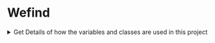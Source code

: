 # Wefind

<details>
<summary>Get Details of how the variables and classes are used in this project</summary>

---

Welcome to the documentation for **Wfind**! Below you'll find detailed information on how to use the variables and utility classes provided in this project. **And this variables are found in the `wefind\src\App.css` file.**

## Variables

### Colors

- **Primary Colors:**
  - `--footer-blue`: #002880
  - `--btn-blue`: #0940af
  - `--bright`: #0c63e7
  - `--dbheading`: #031633
  - `--paragrah`: #010b1a

- **Secondary Colors:**
  - `--white`: #ffffff
  - `--light-blue`: #f8f9fb

### Font Families

- `--ff-salsa`: "Salsa", cursive
- `--ff-poppins`: "Poppins", sans-serif

### Font Sizes

- `--fs1`: 0.8rem
- `--fs2`: 1rem
- `--fs3`: 1.5rem
- `--fs4`: 2rem
- `--fs5`: 2.5rem
- `--fs6`: 3rem
- `--fs7`: 3.5rem
- `--fs8`: 4rem
- `--fs9`: 4.5rem
- `--fs10`: 5rem

### Font Weights

- `--fw1`: 200
- `--fw2`: 300
- `--fw3`: 400
- `--fw4`: 500
- `--fw5`: 600
- `--fw6`: 700
- `--fw7`: 800
- `--fw8`: 900

### Padding and Margin

- **Padding:**
  - `--pad1` to `--pad10`

- **Margin:**
  - `--mar1` to `--mar10`

## Utility Classes

### Reset

This section includes general reset styles for various HTML elements.

### General Classes

- `.center-content`: Center items horizontally and vertically.
- `.container-full`: Full-width container with centered content.
- `.flex-row`: Flex container with row direction.
- `.flex-column`: Flex container with column direction.
- `.flex-wrap`: Enable flex items to wrap.
- `.justify-between`: Justify content evenly between flex items.
- `.align-center`: Align items vertically centered.

### Cursor Event

- `.cursor-pointer`: Apply a pointer cursor on hover.

### Utility Colors

- `.bg-btn`: Apply background color for buttons.
- `.bg-footer`: Apply background color for footers.
- `.text-white`: Set text color to white.
- `.header-text-color`: Set color for header text.
- `.paragraph-color`: Set color for paragraphs.
- `.special`: Apply special font and color combination.

### Display Classes

- `.d-none`: Hide an element.
- `.d-block`: Display an element as a block.
- `.d-inline`: Display an element as inline.
- `.d-inline-block`: Display an element as inline-block.
- `.d-flex`: Display an element as flex container.

## Examples

### here are some examples of how you can use the variables and utility classes in your code

### Using Variables in CSS

```css
/* Using color variables 
===================================*/
body {
  background-color: var(--light-blue);
}

h1 {
  color: var(--dbheading);
}

button {
  background-color: var(--btn-blue);
  color: var(--white);
}

/* Using font family variables 
======================================*/
h1, h2, h3 {
  font-family: var(--ff-salsa);
}

p, span {
  font-family: var(--ff-poppins);
}

/* Using font size variables 
=======================================*/
h1 {
  font-size: var(--fs10);
}

p {
  font-size: var(--fs2);
}

/* Using font weight variables 
======================================*/
h1 {
  font-weight: var(--fw8);
}

p {
  font-weight: var(--fw2);
}

/* Using padding and margin variable
=========================================*/
.container {
  padding: var(--pad5);
  margin: var(--mar2);
}
```

### Using Utility Classes in HTML

```html
<!-- Using general classes -->
<div class="container-full center-content">
  <h1 class="header-text-color">Hello, World!</h1>
  <p class="paragraph-color">This is a paragraph with custom colors.</p>
</div>

<!-- Using cursor event class -->
<button class="cursor-pointer">Click me</button>

<!-- Using color classes -->
<div class="bg-footer">
  <p class="text-white">This is a footer with custom background color.</p>
</div>

<!-- Using display classes -->
<div class="d-flex justify-between">
  <div class="d-block">This is a block element.</div>
  <div class="d-none">This is a hidden element.</div>
</div>
```

### Using Variables and Utility Classes in React

```jsx
import React from 'react';
import './styles.css'; // Assuming your styles are imported from a CSS file

function MyComponent() {
  return (
    <div className="container-full bg-btn">
      <h1 className="header-text-color">Hello, World!</h1>
      <p className="paragraph-color">This is a paragraph with custom colors.</p>
      <button className="cursor-pointer">Click me</button>
    </div>
  );
}

export default MyComponent;
```

